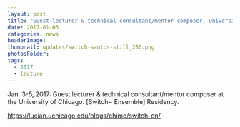 ```yaml
---
layout: post
title: "Guest lecturer & technical consultant/mentor composer, University of Chicago."
date: 2017-01-03
categories: news
headerImage:
thumbnail: updates/switch-santos-still_280.png
photosFolder:
tags:
  - 2017
  - lecture
---
```


Jan. 3-5, 2017: Guest lecturer & technical consultant/mentor composer at the University of Chicago. [Switch~ Ensemble] Residency.

https://lucian.uchicago.edu/blogs/chime/switch-on/
